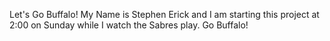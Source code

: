 Let's Go Buffalo!
My Name is Stephen Erick and I am starting this project at 2:00 on Sunday while I watch the Sabres play. Go Buffalo!
